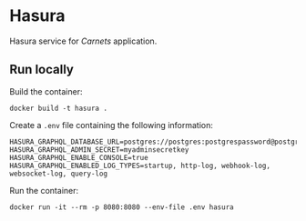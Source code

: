 # Hasura

Hasura service for *Carnets* application.

## Run locally

Build the container:
```shell
docker build -t hasura .
```

Create a `.env` file containing the following information:
```shell
HASURA_GRAPHQL_DATABASE_URL=postgres://postgres:postgrespassword@postgres:5432/postgres
HASURA_GRAPHQL_ADMIN_SECRET=myadminsecretkey
HASURA_GRAPHQL_ENABLE_CONSOLE=true
HASURA_GRAPHQL_ENABLED_LOG_TYPES=startup, http-log, webhook-log, websocket-log, query-log
```

Run the container:
```shell
docker run -it --rm -p 8080:8080 --env-file .env hasura
```

